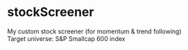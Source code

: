# stockScreener
My custom stock screener (for momentum & trend following) </br>
Target universe: S&P Smallcap 600 index 
